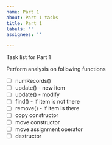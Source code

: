 ```yaml
---
name: Part 1
about: Part 1 tasks
title: Part 1
labels: ''
assignees: ''

---
```


Task list for Part 1

Perform analysis on following functions

- [ ] numRecords()
- [ ] update() - new item
- [ ] update() - modify
- [ ] find() - if item is not there
- [ ] remove() - if item is there
- [ ] copy constructor
- [ ] move constructor
- [ ] move assignment operator
- [ ] destructor
